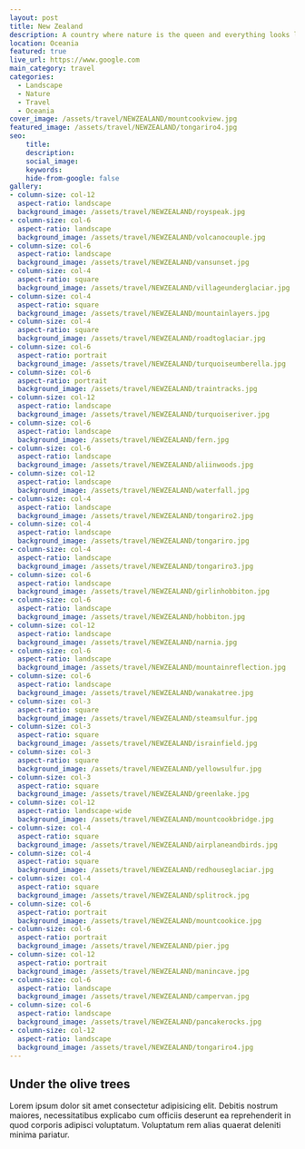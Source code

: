 ```yaml
---
layout: post
title: New Zealand
description: A country where nature is the queen and everything looks like a painting
location: Oceania
featured: true
live_url: https://www.google.com
main_category: travel
categories:
  - Landscape
  - Nature
  - Travel
  - Oceania
cover_image: /assets/travel/NEWZEALAND/mountcookview.jpg
featured_image: /assets/travel/NEWZEALAND/tongariro4.jpg
seo:
    title:
    description:
    social_image:
    keywords:
    hide-from-google: false 
gallery:
- column-size: col-12
  aspect-ratio: landscape
  background_image: /assets/travel/NEWZEALAND/royspeak.jpg
- column-size: col-6
  aspect-ratio: landscape
  background_image: /assets/travel/NEWZEALAND/volcanocouple.jpg
- column-size: col-6
  aspect-ratio: landscape
  background_image: /assets/travel/NEWZEALAND/vansunset.jpg
- column-size: col-4
  aspect-ratio: square
  background_image: /assets/travel/NEWZEALAND/villageunderglaciar.jpg
- column-size: col-4
  aspect-ratio: square
  background_image: /assets/travel/NEWZEALAND/mountainlayers.jpg
- column-size: col-4
  aspect-ratio: square
  background_image: /assets/travel/NEWZEALAND/roadtoglaciar.jpg
- column-size: col-6
  aspect-ratio: portrait
  background_image: /assets/travel/NEWZEALAND/turquoiseumberella.jpg
- column-size: col-6
  aspect-ratio: portrait
  background_image: /assets/travel/NEWZEALAND/traintracks.jpg
- column-size: col-12
  aspect-ratio: landscape
  background_image: /assets/travel/NEWZEALAND/turquoiseriver.jpg
- column-size: col-6
  aspect-ratio: landscape
  background_image: /assets/travel/NEWZEALAND/fern.jpg
- column-size: col-6
  aspect-ratio: landscape
  background_image: /assets/travel/NEWZEALAND/aliinwoods.jpg
- column-size: col-12
  aspect-ratio: landscape
  background_image: /assets/travel/NEWZEALAND/waterfall.jpg
- column-size: col-4
  aspect-ratio: landscape
  background_image: /assets/travel/NEWZEALAND/tongariro2.jpg
- column-size: col-4
  aspect-ratio: landscape
  background_image: /assets/travel/NEWZEALAND/tongariro.jpg
- column-size: col-4
  aspect-ratio: landscape
  background_image: /assets/travel/NEWZEALAND/tongariro3.jpg
- column-size: col-6
  aspect-ratio: landscape
  background_image: /assets/travel/NEWZEALAND/girlinhobbiton.jpg
- column-size: col-6
  aspect-ratio: landscape
  background_image: /assets/travel/NEWZEALAND/hobbiton.jpg
- column-size: col-12
  aspect-ratio: landscape
  background_image: /assets/travel/NEWZEALAND/narnia.jpg
- column-size: col-6
  aspect-ratio: landscape
  background_image: /assets/travel/NEWZEALAND/mountainreflection.jpg
- column-size: col-6
  aspect-ratio: landscape
  background_image: /assets/travel/NEWZEALAND/wanakatree.jpg
- column-size: col-3
  aspect-ratio: square
  background_image: /assets/travel/NEWZEALAND/steamsulfur.jpg
- column-size: col-3
  aspect-ratio: square
  background_image: /assets/travel/NEWZEALAND/israinfield.jpg
- column-size: col-3
  aspect-ratio: square
  background_image: /assets/travel/NEWZEALAND/yellowsulfur.jpg
- column-size: col-3
  aspect-ratio: square
  background_image: /assets/travel/NEWZEALAND/greenlake.jpg
- column-size: col-12
  aspect-ratio: landscape-wide
  background_image: /assets/travel/NEWZEALAND/mountcookbridge.jpg
- column-size: col-4
  aspect-ratio: square
  background_image: /assets/travel/NEWZEALAND/airplaneandbirds.jpg
- column-size: col-4
  aspect-ratio: square
  background_image: /assets/travel/NEWZEALAND/redhouseglaciar.jpg
- column-size: col-4
  aspect-ratio: square
  background_image: /assets/travel/NEWZEALAND/splitrock.jpg
- column-size: col-6
  aspect-ratio: portrait
  background_image: /assets/travel/NEWZEALAND/mountcookice.jpg
- column-size: col-6
  aspect-ratio: portrait
  background_image: /assets/travel/NEWZEALAND/pier.jpg
- column-size: col-12
  aspect-ratio: portrait
  background_image: /assets/travel/NEWZEALAND/manincave.jpg
- column-size: col-6
  aspect-ratio: landscape
  background_image: /assets/travel/NEWZEALAND/campervan.jpg
- column-size: col-6
  aspect-ratio: landscape
  background_image: /assets/travel/NEWZEALAND/pancakerocks.jpg
- column-size: col-12
  aspect-ratio: landscape
  background_image: /assets/travel/NEWZEALAND/tongariro4.jpg
---
```


## Under the olive trees

Lorem ipsum dolor sit amet consectetur adipisicing elit. Debitis nostrum maiores, necessitatibus explicabo cum officiis deserunt ea reprehenderit in quod corporis adipisci voluptatum. Voluptatum rem alias quaerat deleniti minima pariatur.